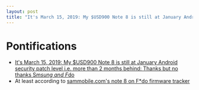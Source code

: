 ```yaml
---
layout: post
title: "It's March 15, 2019: My $USD900 Note 8 is still at January Android security patch level i.e. more than 2 months behind: Thanks but no thanks S*msung and F*do"
---
```


# Pontifications

* [It's March 15, 2019: My $USD900 Note 8 is still at January Android security patch level i.e. more than 2 months behind: Thanks but no thanks S*msung and F*do](https://twitter.com/rtanglao/status/1106761475434008576)
* At least according to [sammobile.com's note 8 on F*do firmware tracker](https://www.sammobile.com/firmwares/galaxy-note8/SM-N950W/FMC/)